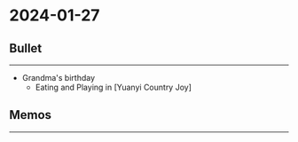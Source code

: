 # 2024-01-27

## Bullet
---
- Grandma's birthday
	- Eating and Playing in [Yuanyi Country Joy]

## Memos
---
